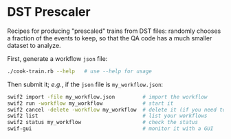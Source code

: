 # DST Prescaler

Recipes for producing "prescaled" trains from DST files: randomly chooses a fraction of the events to keep,
so that the QA code has a much smaller dataset to analyze.

First, generate a workflow `json` file:
```bash
./cook-train.rb --help   # use --help for usage
```

Then submit it; _e.g._, if the `json` file is `my_workflow.json`:
```bash
swif2 import -file my_workflow.json         # import the workflow
swif2 run -workflow my_workflow             # start it
swif2 cancel -delete -workflow my_workflow  # delete it (if you need to try again)
swif2 list                                  # list your workflows
swif2 status my_workflow                    # check the status
swif-gui                                    # monitor it with a GUI
```
